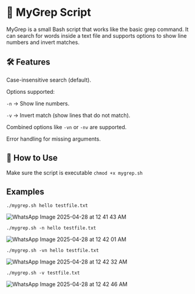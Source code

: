 # 📄 MyGrep Script

MyGrep is a small Bash script that works like the basic grep command.
It can search for words inside a text file and supports options to show line numbers and invert matches.

## 🛠️ Features

Case-insensitive search (default).

Options supported:

`-n` → Show line numbers.

`-v` → Invert match (show lines that do not match).

Combined options like `-vn` or `-nv` are supported.

Error handling for missing arguments.

## 🚀 How to Use
Make sure the script is executable
`chmod +x mygrep.sh`

## Examples
`./mygrep.sh hello testfile.txt`

![WhatsApp Image 2025-04-28 at 12 41 43 AM](https://github.com/user-attachments/assets/88983bfc-6d32-47de-ae26-e481dde642a0)

`./mygrep.sh -n hello testfile.txt`

![WhatsApp Image 2025-04-28 at 12 42 01 AM](https://github.com/user-attachments/assets/cb9e0c2f-0ccf-4969-83fa-36126c94b153)

`./mygrep.sh -vn hello testfile.txt`

![WhatsApp Image 2025-04-28 at 12 42 32 AM](https://github.com/user-attachments/assets/97ff7883-64f0-4051-9016-68509b58ec7a)

`./mygrep.sh -v testfile.txt`

![WhatsApp Image 2025-04-28 at 12 42 46 AM](https://github.com/user-attachments/assets/e8486e76-7576-4ca5-b7d0-320696dac032)

